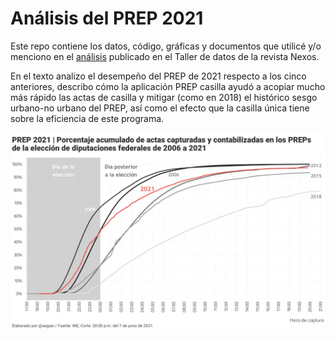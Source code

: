 # Análisis del PREP 2021

Este repo contiene los datos, código, gráficas y documentos que utilicé y/o menciono en el [análisis]() publicado en el Taller de datos de la revista Nexos.

En el texto analizo el desempeño del PREP de 2021 respecto a los cinco anteriores, describo cómo la aplicación PREP casilla ayudó a acopiar mucho más rápido las actas de casilla y mitigar (como en 2018) el histórico sesgo urbano-no urbano del PREP, así como el efecto que la casilla única tiene sobre la eficiencia de este programa.

![My image](https://github.com/segasi/tdd_prep_2021/blob/main/03_graficas/comparacion/comparacion_evolucion_porcentaje_acumulado_actas_capturadas_prep_dip_fed_2021_vs_previos.png)
